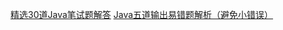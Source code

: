 [精选30道Java笔试题解答](http://www.cnblogs.com/lanxuezaipiao/p/3371224.html)
[Java五道输出易错题解析（避免小错误）](http://www.cnblogs.com/lanxuezaipiao/p/4170157.html)
